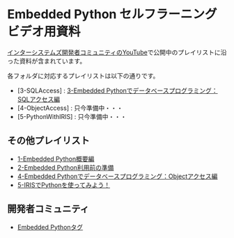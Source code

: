 # Embedded Python セルフラーニングビデオ用資料

[インターシステムズ開発者コミュニティのYouTube](https://www.youtube.com/channel/UC-fNl739w4X0K6_vkcE76GQ)で公開中のプレイリストに沿った資料が含まれています。

各フォルダに対応するプレイリストは以下の通りです。

- [3-SQLAccess] : [3-Embedded Pythonでデータベースプログラミング：SQLアクセス編](https://www.youtube.com/playlist?list=PLzSN_5VbNaxDAPjSBe5F-uGbGkoJqcerL) 
- [4-ObjectAccess] : 只今準備中・・・
- [5-PythonWithIRIS] : 只今準備中・・・


## その他プレイリスト

- [1-Embedded Python概要編](https://www.youtube.com/playlist?list=PLzSN_5VbNaxBowDUZQfqL3bvaXpkCMPW2)
- [2-Embedded Python利用前の準備](https://www.youtube.com/playlist?list=PLzSN_5VbNaxCqdcK4yiFwzXe041RBtD6V)
- [4-Embedded Pythonでデータベースプログラミング：Objectアクセス編](https://www.youtube.com/playlist?list=PLzSN_5VbNaxBnEb5rq-676b1l7Ym6INjL)
- [5-IRISでPythonを使ってみよう！](https://www.youtube.com/playlist?list=PLzSN_5VbNaxBLXlC9oCgwPtxBilT8tJ96)


## 開発者コミュニティ
- [Embedded Pythonタグ](https://jp.community.intersystems.com/tags/embedded-python)
